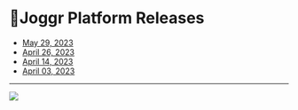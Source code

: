 <!--@@joggrdoc@@-->
<!-- @joggr:version(v1):end -->
<!-- @joggr:warning:start -->
<!-- 
  _   _   _    __        __     _      ____    _   _   ___   _   _    ____     _   _   _ 
 | | | | | |   \ \      / /    / \    |  _ \  | \ | | |_ _| | \ | |  / ___|   | | | | | |
 | | | | | |    \ \ /\ / /    / _ \   | |_) | |  \| |  | |  |  \| | | |  _    | | | | | |
 |_| |_| |_|     \ V  V /    / ___ \  |  _ <  | |\  |  | |  | |\  | | |_| |   |_| |_| |_|
 (_) (_) (_)      \_/\_/    /_/   \_\ |_| \_\ |_| \_| |___| |_| \_|  \____|   (_) (_) (_)
                                                              
This document is managed by Joggr. Editing this document could break Joggr's core features, i.e. our 
ability to auto-maintain this document. Please use the Joggr editor to edit this document 
(link at bottom of the page).
-->
<!-- @joggr:warning:end -->
# 🏃Joggr Platform Releases

*   [May 29, 2023](2023-05-29.md)
*   [April 26, 2023](2023-04-26.md)
*   [April 14, 2023](2023-04-14.md)
*   [April 03, 2023](2023-04-03.md)

<!-- @joggr:editLink(40dcfe68-b544-4abd-aa8a-374a99d6fc7c):start -->
---
<a href="https://app.joggr.io/app/documents/40dcfe68-b544-4abd-aa8a-374a99d6fc7c/edit" alt="Edit doc on Joggr">
  <img src="https://storage.googleapis.com/joggr-public-assets/github/badges/edit-document-badge.svg" />
</a>
<!-- @joggr:editLink(40dcfe68-b544-4abd-aa8a-374a99d6fc7c):end -->